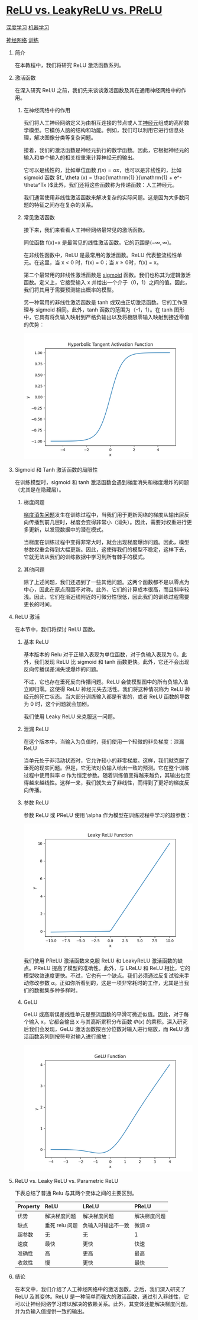 # [ReLU vs. LeakyReLU vs. PReLU](https://www.baeldung.com/cs/relu-vs-leakyrelu-vs-prelu)

[深度学习](https://www.baeldung.com/cs/category/ai/deep-learning) [机器学习](https://www.baeldung.com/cs/category/ai/ml)

[神经网络](https://www.baeldung.com/cs/tag/neural-networks) [训练](https://www.baeldung.com/cs/tag/training)

1. 简介

    在本教程中，我们将研究 ReLU 激活函数系列。

2. 激活函数

    在深入研究 ReLU 之前，我们先来谈谈激活函数及其在通用神经网络中的作用。

    1. 在神经网络中的作用

        我们将人工神经网络定义为由相互连接的节点或人工[神经元](https://www.baeldung.com/cs/neural-networks-neurons)组成的高阶数学模型。它模仿人脑的结构和功能。例如，我们可以利用它进行信息处理，解决图像分类等复杂问题。

        接着，我们的激活函数是神经元执行的数学函数。因此，它根据神经元的输入和单个输入的相关权重来计算神经元的输出。

        它可以是线性的，比如单位函数 $f(x)=\alpha x$，也可以是非线性的，比如 sigmoid 函数 $f_ \theta (x) = \frac{\mathrm{1} }{\mathrm{1} + e^- \theta^Tx }$此外，我们还将这些函数称为传递函数：人工神经元。

        我们通常使用非线性激活函数来解决复杂的实际问题。这是因为大多数问题的特征之间存在复杂的关系。

    2. 常见激活函数

        接下来，我们来看看人工神经网络最常见的激活函数。

        同位函数 f(x)=x 是最常见的线性激活函数。它的范围是$(-\infty, \infty)$。

        在非线性函数中，ReLU 是最常用的激活函数。ReLU 代表整流线性单元。在这里，当 x < 0 时，f(x) = 0；当 $x \ge 0$时，f(x) = x。

        第二个最常用的非线性激活函数是 [sigmoid](https://www.baeldung.com/cs/sigmoid-vs-tanh-functions) 函数。我们也称其为逻辑激活函数。定义上，它接受输入 x 并给出一个介于（0，1）之间的值。因此，我们将其用于需要预测输出概率的模型。

        另一种常用的非线性激活函数是 tanh 或双曲正切激活函数。它的工作原理与 sigmoid 相同。此外，tanh 函数的范围为（-1，1）。在 tanh 图形中，它具有将负输入映射到严格负输出以及将极限零输入映射到接近零值的优势：

        ![tanh](pic/tanh.webp)

3. Sigmoid 和 Tanh 激活函数的局限性

    在训练模型时，sigmoid 和 tanh 激活函数会遇到梯度消失和梯度爆炸的问题（尤其是在隐藏层）。

    1. 梯度问题

        [梯度消失问题](https://www.baeldung.com/cs/lstm-vanishing-gradient-prevention)发生在训练过程中，当我们用于更新网络的梯度从输出层反向传播到前几层时，梯度会变得非常小（消失）。因此，需要对权重进行更多更新，以发现数据中的潜在模式。

        当梯度在训练过程中变得非常大时，就会出现梯度爆炸问题。因此，模型参数权重会得到大幅更新。因此，这使得我们的模型不稳定，这样下去，它就无法从我们的训练数据中学习到所有棘手的模式。

    2. 其他问题

        除了上述问题，我们还遇到了一些其他问题。这两个函数都不是以零点为中心，因此在原点周围不对称。此外，它们的计算成本很高，而且斜率较浅。因此，它们在渐近线附近的可微分性很低，因此我们的训练过程需要更长的时间。

4. ReLU 激活

    在本节中，我们将探讨 ReLU 函数。

    1. 基本 ReLU

        基本版本的 Relu 对于正输入表现为单位函数，对于负输入表现为 0。此外，我们发现 ReLU 比 sigmoid 和 tanh 函数更快。此外，它还不会出现反向传播误差消失或爆炸的问题。

        不过，它也存在垂死反向传播问题。ReLU 会使模型图中的所有负输入值立即归零。这使得 ReLU 神经元失去活性。我们将这种情况称为 ReLU 神经元的死亡状态。当大部分训练输入都是有害的，或者 ReLU 函数的导数为 0 时，这个问题就会加剧。

        我们使用 Leaky ReLU 来克服这一问题。

    2. 泄漏 ReLU

        在这个版本中，当输入为负值时，我们使用一个轻微的非负梯度：泄漏 ReLU

        当单元处于非活动状态时，它允许较小的非零梯度。这样，我们就克服了垂死的现实问题。但是，它无法对负输入给出一致的预测。它在整个训练过程中使用斜率 $\alpha$ 作为恒定参数。随着训练值变得越来越负，其输出也变得越来越线性。这样一来，我们就失去了非线性，而得到了更好的梯度反向传播。

    3. 参数 ReLU

        参数 ReLU 或 PReLU 使用 \alpha 作为模型在训练过程中学习的超参数：

        ![PReLU](pic/LeakyReLU-1.webp)

        我们使用 PReLU 激活函数来克服 ReLU 和 LeakyReLU 激活函数的缺点。PReLU 提高了模型的准确性。此外，与 LReLU 和 ReLU 相比，它的模型收敛速度更快。不过，它也有一个缺点。我们必须通过反复试验来手动修改参数 $\alpha$。正如你所看到的，这是一项非常耗时的工作，尤其是当我们的数据集多种多样时。

    4. GeLU

        GeLU 或高斯误差线性单元是整流函数的平滑可微近似值。因此，对于每个输入 x，它都会输出 x 与其高斯累积分布函数 $\Phi(x)$ 的乘积。深入研究后我们会发现，GeLU 激活函数按百分位数对输入进行缩放，而 ReLU 激活函数系列则按符号对输入进行缩放：

        ![GeLU](pic/GeLU.webp)

5. ReLU vs. Leaky ReLU vs. Parametric ReLU

    下表总结了普通 Relu 与其两个变体之间的主要区别。

    | Property | ReLU       | LReLU     | PReLU  |
    |----------|------------|-----------|--------|
    | 优势       | 解决梯度问题     | 解决梯度问题    | 解决梯度问题 |
    | 缺点       | 垂死 relu 问题 | 负输入时输出不一致 | 微调 $\alpha$ |
    | 超参数      | 无          | 无         | 1      |
    | 速度       | 最快         | 更快        | 快速     |
    | 准确性      | 高          | 更高        | 最高     |
    | 收敛性      | 慢          | 更快        | 最快     |

6. 结论

    在本文中，我们介绍了人工神经网络中的激活函数。之后，我们深入研究了 ReLU 及其变体。ReLU 是一种简单而强大的激活函数，通过引入非线性，它可以让神经网络学习难以解决的依赖关系。此外，其变体还能解决梯度问题，并为负输入值提供一致的输出。
